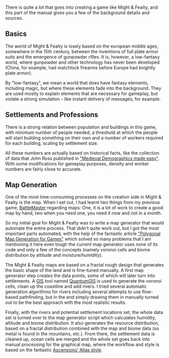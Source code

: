 There is quite a lot that goes into creating a game like Might & Fealty, and this part of the manual gives you a few of the background details and sources.


Basics
------
The world of Might & Fealty is losely based on the european middle ages, somewhere in the 15th century, between the inventions of full plate armor suits  and the emergence of gunpowder rifles. It is, however, a low-fantasy world, where gunpowder and other technology has never been developed (China, for example, had matchlock firearms before Europe had knightly plate armor).

By "low-fantasy", we mean a world that does have fantasy elements, including magic, but where these elements fade into the background. They are used mostly to explain elements that are necessary for gameplay, but violate a strong simulation - like instant delivery of messages, for example.



Settlements and Professions
---------------------------
There is a strong relation between population and buildings in this game, with minimum number of people needed, a threshold at which the people will start building something on their own and a number of workers required for each building, scaling by settlement size.

All these numbers are actually based on historical facts, like the collection of data that John Ross published in ["Medieval Demographics made easy"](http://www222.pair.com/sjohn/blueroom/demog.htm). With some modifications for gameplay purposes, density and worker numbers are fairly close to accurate.



Map Generation
--------------
One of the most time-consuming processes on the creation side in Might & Fealty is the map. When I set out, I had learnt two things from my previous game, [BattleMaster](http://battlemaster.org) regarding maps: One, it is a lot of work to create a good map by hand, two when you need one, you need it now and not in a month.

So my initial goal for Might & Fealty was to write a map generator that would automate the entire process. That didn't quite work out, but I got the most important parts automated, with the help of the fantastic article ["Polygonal Map Generation for Games"](http://www-cs-students.stanford.edu/~amitp/game-programming/polygon-map-generation/) which solved so many problems that I am mentioning it here even tough the current map generator uses none of its code and only a few of the concepts (namely voronoi cells and biome distribution by altitude and moisture/humidity).

The Might & Fealty maps are based on a fractal rough design that generates the basic shape of the land and is fine-tuned manually. A first map generator step creates the data points, some of which will later turn into settlements. A [GIS](http://www.esri.com/what-is-gis/) tool named [QuantumGIS](http://www.qgis.org/) is used to generate the voronoi cells, clean up the coastline and add rivers. I tried several automatic generation algorithms for rivers including several attempts to use flow-based pathfinding, but in the end simply drawing them in manually turned out to be the best approach with the most realistic results.

Finally, with the rivers and potential settlement locations set, the whole data set is turned over to the map generator script which calculates humidity, altitude and biome distribution. It also generates the resource distribution, based on a fractal distribution combined with the map and biome data (so metal is found in the mountains, etc.). From there, the settlement data is cleaned up, ocean cells are merged and the whole set goes back into manual processing for the graphical map, where the workflow and style is based on the fantastic [Ascensions' Atlas style](http://www.cartographersguild.com/content/116-ascensions-atlas-style-photoshop.html).
